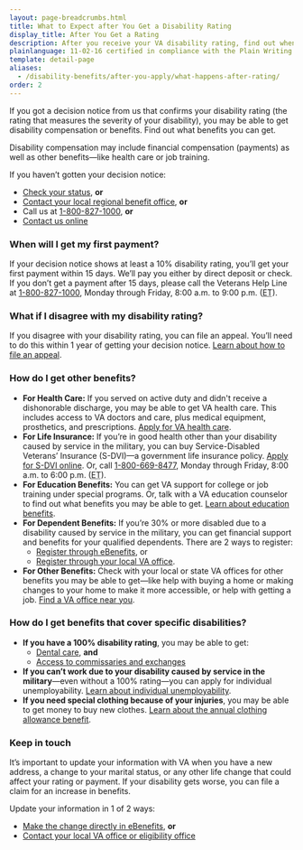 ```yaml
---
layout: page-breadcrumbs.html
title: What to Expect after You Get a Disability Rating
display_title: After You Get a Rating
description: After you receive your VA disability rating, find out when you'll get your first VA disability check (sometimes called "VA disability back pay") and what to do if you disagree with your rating.
plainlanguage: 11-02-16 certified in compliance with the Plain Writing Act
template: detail-page
aliases:
  - /disability-benefits/after-you-apply/what-happens-after-rating/
order: 2
---
```


<div itemscope itemtype="http://schema.org/FAQPage">
<div itemprop="description" class="va-introtext">

If you got a decision notice from us that confirms your disability rating (the rating that measures the severity of your disability), you may be able to get disability compensation or benefits. Find out what benefits you can get.

</div>

<div class="call-out usa-content" markdown="1">

Disability compensation may include financial compensation (payments) as well as other benefits—like health care or job training.

If you haven’t gotten your decision notice:

- [Check your status](/track-claims/), **or**
- [Contact your local regional benefit office](https://www.benefits.va.gov/benefits/offices.asp), **or**
- Call us at <a href="tel:+1-800-827-1000">1-800-827-1000</a>, **or**
- [Contact us online](https://iris.custhelp.com/app/ask/session/L3RpbWUvMTQ4MTgwOTI0My9zaWQvbnNTbnViNm4%3D)
</div>

<div itemscope itemtype="http://schema.org/Question">

<h3 itemprop="name">When will I get my first payment?</h3>
<div itemprop="acceptedAnswer" itemscope itemtype="http://schema.org/Answer">
<div itemprop="text">

If your decision notice shows at least a 10% disability rating, you’ll get your first payment within 15 days. We’ll pay you either by direct deposit or check. If you don’t get a payment after 15 days, please call the Veterans Help Line at <a href="tel:+1-800-827-1000">1-800-827-1000</a>, Monday through Friday, 8:00 a.m. to 9:00 p.m. (<abbr title="eastern time">ET</abbr>).

</div>
</div>
</div>

<div itemscope itemtype="http://schema.org/Question">

<h3 itemprop="name">What if I disagree with my disability rating?</h3>
<div itemprop="acceptedAnswer" itemscope itemtype="http://schema.org/Answer">
<div itemprop="text">

If you disagree with your disability rating, you can file an appeal. You’ll need to do this within 1 year of getting your decision notice. [Learn about how to file an appeal](/disability/file-an-appeal/).

</div>
</div>
</div>

<div itemscope itemtype="http://schema.org/Question">

<h3 itemprop="name">How do I get other benefits?</h3>
<div itemprop="acceptedAnswer" itemscope itemtype="http://schema.org/Answer">
<div itemprop="text">

- **For Health Care:** If you served on active duty and didn't receive a dishonorable discharge, you may be able to get VA health care. This includes access to VA doctors and care, plus medical equipment, prosthetics, and prescriptions. [Apply for VA health care](/health-care/how-to-apply/).
- **For Life Insurance:** If you’re in good health other than your disability caused by service in the military, you can buy Service-Disabled Veterans’ Insurance (S-DVI)—a government life insurance policy. [Apply for S-DVI online](https://www.benefits.va.gov/insurance/s-dvi.asp). Or, call <a href="tel:+18006698477">1-800-669-8477</a>, Monday through Friday, 8:00 a.m. to 6:00 p.m. (<abbr title="eastern time">ET</abbr>).
- **For Education Benefits:** You can get VA support for college or job training under special programs. Or, talk with a VA education counselor to find out what benefits you may be able to get. [Learn about education benefits](/education/).
- **For Dependent Benefits:** If you’re 30% or more disabled due to a disability caused by service in the military, you can get financial support and benefits for your qualified dependents. There are 2 ways to register:
  - [Register through eBenefits](https://www.ebenefits.va.gov/ebenefits/about/feature?feature=dependent-compensation), or
  - [Register through your local VA office](/facilities/).
- **For Other Benefits:** Check with your local or state VA offices for other benefits you may be able to get—like help with buying a home or making changes to your home to make it more accessible, or help with getting a job. [Find a VA office near you](https://www.va.gov/statedva.htm).

</div>
</div>
</div>

<div itemscope itemtype="http://schema.org/Question">

<h3 itemprop="name"> How do I get benefits that cover specific disabilities?</h3>
<div itemprop="acceptedAnswer" itemscope itemtype="http://schema.org/Answer">
<div itemprop="text">

- **If you have a 100% disability rating**, you may be able to get:
  - [Dental care](/disability/eligibility/special-claims/dental-care/), **and**
  - [Access to commissaries and exchanges](http://www.militaryonesource.mil/on-and-off-base-living/commissaries-exchanges)
- **If you can’t work due to your disability caused by service in the military**—even without a 100% rating—you can apply for individual unemployability. [Learn about individual unemployability](/disability/eligibility/special-claims/unemployability/).
- **If you need special clothing because of your injuries**, you may be able to get money to buy new clothes. [Learn about the annual clothing allowance benefit](/disability/eligibility/special-claims/clothing-allowance/).

</div>
</div>
</div>
</div>

### Keep in touch
It’s important to update your information with VA when you have a new address, a change to your marital status, or any other life change that could affect your rating or payment. If your disability gets worse, you can file a claim for an increase in benefits.

Update your information in 1 of 2 ways:
- [Make the change directly in eBenefits](https://www.ebenefits.va.gov/ebenefits/about/feature?feature=dependent-compensation), **or**
- [Contact your local VA office or eligibility office](/facilities/)
